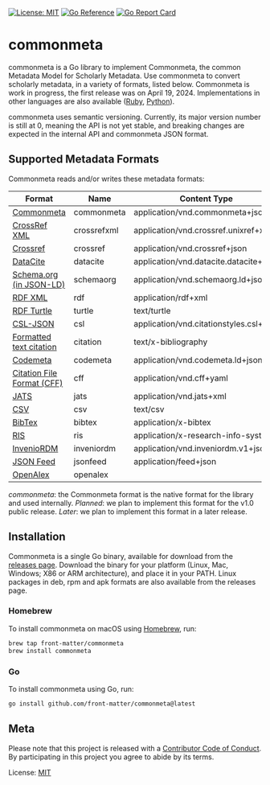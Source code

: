 [![License: MIT](https://img.shields.io/badge/License-MIT-yellow.svg)](https://opensource.org/licenses/MIT)
[![Go Reference](https://pkg.go.dev/badge/github.com/front-matter/commonmeta.svg)](https://pkg.go.dev/github.com/front-matter/commonmeta)
[![Go Report Card](https://goreportcard.com/badge/github.com/front-matter/commonmeta)](https://goreportcard.com/report/github.com/front-matter/commonmeta)

# commonmeta
commonmeta is a Go library to implement Commonmeta, the common Metadata Model for Scholarly Metadata. Use commonmeta to convert scholarly metadata, in a variety of formats, listed below. Commonmeta is work in progress, the first release was on April 19, 2024. Implementations in other languages are also available ([Ruby](https://github.com/front-matter/commonmeta-ruby), [Python](https://github.com/front-matter/commonmeta-py)).

commonmeta uses semantic versioning. Currently, its major version number is still at 0, meaning the API is not yet stable, and breaking changes are expected in the internal API and commonmeta JSON format.


## Supported Metadata Formats

Commonmeta reads and/or writes these metadata formats:

| Format                                                                                           | Name          | Content Type                           | Read    | Write   |
| ------------------------------------------------------------------------------------------------ | ------------- | -------------------------------------- | ------- | ------- |
| [Commonmeta](https://docs.commonmeta.org)  | commonmeta    | application/vnd.commonmeta+json        | yes     | yes     |
| [CrossRef XML](https://www.crossref.org/schema/documentation/unixref1.1/unixref1.1.html) | crossrefxml      | application/vnd.crossref.unixref+xml   | yes | yes |
| [Crossref](https://api.crossref.org)                                                             | crossref | application/vnd.crossref+json          | yes     | n/a     |
| [DataCite](https://api.datacite.org/)                                                            | datacite | application/vnd.datacite.datacite+json | yes     | yes |
| [Schema.org (in JSON-LD)](http://schema.org/)                                                    | schemaorg    | application/vnd.schemaorg.ld+json      | yes   | yes   |
| [RDF XML](http://www.w3.org/TR/rdf-syntax-grammar/)                                              | rdf       | application/rdf+xml                    | no      | later   |
| [RDF Turtle](http://www.w3.org/TeamSubmission/turtle/)                                           | turtle        | text/turtle                            | no      | later   |
| [CSL-JSON](https://citationstyles.org/)                                                     | csl      | application/vnd.citationstyles.csl+json | yes | yes   |
| [Formatted text citation](https://citationstyles.org/)                                           | citation      | text/x-bibliography                    | n/a     | planned |
| [Codemeta](https://codemeta.github.io/)                                                          | codemeta      | application/vnd.codemeta.ld+json       | later | later |
| [Citation File Format (CFF)](https://citation-file-format.github.io/)                            | cff           | application/vnd.cff+yaml               | later | later |
| [JATS](https://jats.nlm.nih.gov/)                                                                | jats          | application/vnd.jats+xml               | later   | later   |
| [CSV](ttps://en.wikipedia.org/wiki/Comma-separated_values)                                       | csv           | text/csv                               | no      | later   |
| [BibTex](http://en.wikipedia.org/wiki/BibTeX)                                                    | bibtex        | application/x-bibtex                   | planned | planned |
| [RIS](http://en.wikipedia.org/wiki/RIS_(file_format))                                            | ris           | application/x-research-info-systems    | planned | planned |
| [InvenioRDM](https://inveniordm.docs.cern.ch/reference/metadata/)                                | inveniordm    | application/vnd.inveniordm.v1+json     | yes | yes   |
| [JSON Feed](https://www.jsonfeed.org/)                                                           | jsonfeed     | application/feed+json    | yes | later     |
| [OpenAlex](https://www.openalex.org/)                                                           | openalex     |    | yes | no     |

_commonmeta_: the Commonmeta format is the native format for the library and used internally.
_Planned_: we plan to implement this format for the v1.0 public release.
_Later_: we plan to implement this format in a later release.

## Installation

Commonmeta is a single Go binary, available for download from the [releases page](https://github.com/front-matter/commonmeta/releases). Download the binary for your platform (Linux, Mac, Windows; X86 or ARM architecture), and place it in your PATH. Linux packages in deb, rpm and apk formats are also available from the releases page.

### Homebrew

To install commonmeta on macOS using [Homebrew](https://brew.sh/), run:

```bash
brew tap front-matter/commonmeta
brew install commonmeta
```

### Go

To install commonmeta using Go, run:

```bash
go install github.com/front-matter/commonmeta@latest
```

## Meta

Please note that this project is released with a [Contributor Code of Conduct](https://github.com/front-matter/commonmeta/blob/main/CODE_OF_CONDUCT.md). By participating in this project you agree to abide by its terms.

License: [MIT](https://github.com/front-matter/commonmeta/blob/main/LICENSE)
